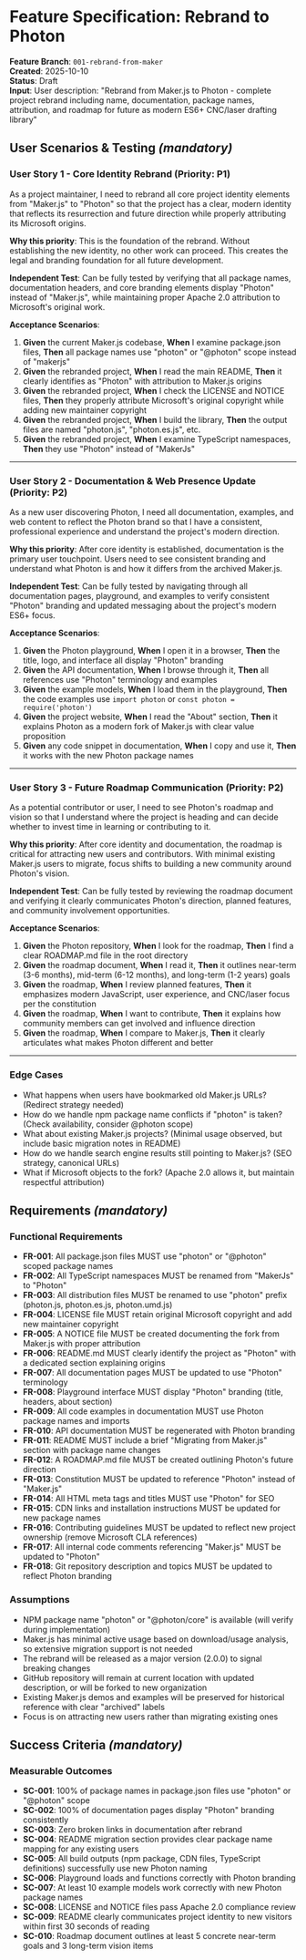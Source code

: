 # Feature Specification: Rebrand to Photon

**Feature Branch**: `001-rebrand-from-maker`  
**Created**: 2025-10-10  
**Status**: Draft  
**Input**: User description: "Rebrand from Maker.js to Photon - complete project rebrand including name, documentation, package names, attribution, and roadmap for future as modern ES6+ CNC/laser drafting library"

## User Scenarios & Testing *(mandatory)*

### User Story 1 - Core Identity Rebrand (Priority: P1)

As a project maintainer, I need to rebrand all core project identity elements from "Maker.js" to "Photon" so that the project has a clear, modern identity that reflects its resurrection and future direction while properly attributing its Microsoft origins.

**Why this priority**: This is the foundation of the rebrand. Without establishing the new identity, no other work can proceed. This creates the legal and branding foundation for all future development.

**Independent Test**: Can be fully tested by verifying that all package names, documentation headers, and core branding elements display "Photon" instead of "Maker.js", while maintaining proper Apache 2.0 attribution to Microsoft's original work.

**Acceptance Scenarios**:

1. **Given** the current Maker.js codebase, **When** I examine package.json files, **Then** all package names use "photon" or "@photon" scope instead of "makerjs"
2. **Given** the rebranded project, **When** I read the main README, **Then** it clearly identifies as "Photon" with attribution to Maker.js origins
3. **Given** the rebranded project, **When** I check the LICENSE and NOTICE files, **Then** they properly attribute Microsoft's original copyright while adding new maintainer copyright
4. **Given** the rebranded project, **When** I build the library, **Then** the output files are named "photon.js", "photon.es.js", etc.
5. **Given** the rebranded project, **When** I examine TypeScript namespaces, **Then** they use "Photon" instead of "MakerJs"

---

### User Story 2 - Documentation & Web Presence Update (Priority: P2)

As a new user discovering Photon, I need all documentation, examples, and web content to reflect the Photon brand so that I have a consistent, professional experience and understand the project's modern direction.

**Why this priority**: After core identity is established, documentation is the primary user touchpoint. Users need to see consistent branding and understand what Photon is and how it differs from the archived Maker.js.

**Independent Test**: Can be fully tested by navigating through all documentation pages, playground, and examples to verify consistent "Photon" branding and updated messaging about the project's modern ES6+ focus.

**Acceptance Scenarios**:

1. **Given** the Photon playground, **When** I open it in a browser, **Then** the title, logo, and interface all display "Photon" branding
2. **Given** the API documentation, **When** I browse through it, **Then** all references use "Photon" terminology and examples
3. **Given** the example models, **When** I load them in the playground, **Then** the code examples use `import photon` or `const photon = require('photon')`
4. **Given** the project website, **When** I read the "About" section, **Then** it explains Photon as a modern fork of Maker.js with clear value proposition
5. **Given** any code snippet in documentation, **When** I copy and use it, **Then** it works with the new Photon package names

---

### User Story 3 - Future Roadmap Communication (Priority: P2)

As a potential contributor or user, I need to see Photon's roadmap and vision so that I understand where the project is heading and can decide whether to invest time in learning or contributing to it.

**Why this priority**: After core identity and documentation, the roadmap is critical for attracting new users and contributors. With minimal existing Maker.js users to migrate, focus shifts to building a new community around Photon's vision.

**Independent Test**: Can be fully tested by reviewing the roadmap document and verifying it clearly communicates Photon's direction, planned features, and community involvement opportunities.

**Acceptance Scenarios**:

1. **Given** the Photon repository, **When** I look for the roadmap, **Then** I find a clear ROADMAP.md file in the root directory
2. **Given** the roadmap document, **When** I read it, **Then** it outlines near-term (3-6 months), mid-term (6-12 months), and long-term (1-2 years) goals
3. **Given** the roadmap, **When** I review planned features, **Then** it emphasizes modern JavaScript, user experience, and CNC/laser focus per the constitution
4. **Given** the roadmap, **When** I want to contribute, **Then** it explains how community members can get involved and influence direction
5. **Given** the roadmap, **When** I compare to Maker.js, **Then** it clearly articulates what makes Photon different and better

---

### Edge Cases

- What happens when users have bookmarked old Maker.js URLs? (Redirect strategy needed)
- How do we handle npm package name conflicts if "photon" is taken? (Check availability, consider @photon scope)
- What about existing Maker.js projects? (Minimal usage observed, but include basic migration notes in README)
- How do we handle search engine results still pointing to Maker.js? (SEO strategy, canonical URLs)
- What if Microsoft objects to the fork? (Apache 2.0 allows it, but maintain respectful attribution)

## Requirements *(mandatory)*

### Functional Requirements

- **FR-001**: All package.json files MUST use "photon" or "@photon" scoped package names
- **FR-002**: All TypeScript namespaces MUST be renamed from "MakerJs" to "Photon"
- **FR-003**: All distribution files MUST be renamed to use "photon" prefix (photon.js, photon.es.js, photon.umd.js)
- **FR-004**: LICENSE file MUST retain original Microsoft copyright and add new maintainer copyright
- **FR-005**: A NOTICE file MUST be created documenting the fork from Maker.js with proper attribution
- **FR-006**: README.md MUST clearly identify the project as "Photon" with a dedicated section explaining origins
- **FR-007**: All documentation pages MUST be updated to use "Photon" terminology
- **FR-008**: Playground interface MUST display "Photon" branding (title, headers, about section)
- **FR-009**: All code examples in documentation MUST use Photon package names and imports
- **FR-010**: API documentation MUST be regenerated with Photon branding
- **FR-011**: README MUST include a brief "Migrating from Maker.js" section with package name changes
- **FR-012**: A ROADMAP.md file MUST be created outlining Photon's future direction
- **FR-013**: Constitution MUST be updated to reference "Photon" instead of "Maker.js"
- **FR-014**: All HTML meta tags and titles MUST use "Photon" for SEO
- **FR-015**: CDN links and installation instructions MUST be updated for new package names
- **FR-016**: Contributing guidelines MUST be updated to reflect new project ownership (remove Microsoft CLA references)
- **FR-017**: All internal code comments referencing "Maker.js" MUST be updated to "Photon"
- **FR-018**: Git repository description and topics MUST be updated to reflect Photon branding

### Assumptions

- NPM package name "photon" or "@photon/core" is available (will verify during implementation)
- Maker.js has minimal active usage based on download/usage analysis, so extensive migration support is not needed
- The rebrand will be released as a major version (2.0.0) to signal breaking changes
- GitHub repository will remain at current location with updated description, or will be forked to new organization
- Existing Maker.js demos and examples will be preserved for historical reference with clear "archived" labels
- Focus is on attracting new users rather than migrating existing ones

## Success Criteria *(mandatory)*

### Measurable Outcomes

- **SC-001**: 100% of package names in package.json files use "photon" or "@photon" scope
- **SC-002**: 100% of documentation pages display "Photon" branding consistently
- **SC-003**: Zero broken links in documentation after rebrand
- **SC-004**: README migration section provides clear package name mapping for any existing users
- **SC-005**: All build outputs (npm package, CDN files, TypeScript definitions) successfully use new Photon naming
- **SC-006**: Playground loads and functions correctly with Photon branding
- **SC-007**: At least 10 example models work correctly with new Photon package names
- **SC-008**: LICENSE and NOTICE files pass Apache 2.0 compliance review
- **SC-009**: README clearly communicates project identity to new visitors within first 30 seconds of reading
- **SC-010**: Roadmap document outlines at least 5 concrete near-term goals and 3 long-term vision items
